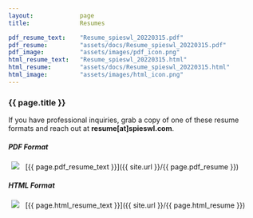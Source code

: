 ```yaml
---
layout:             page
title:              Resumes

pdf_resume_text:    "Resume_spieswl_20220315.pdf"
pdf_resume:         "assets/docs/Resume_spieswl_20220315.pdf"
pdf_image:          "assets/images/pdf_icon.png"
html_resume_text:   "Resume_spieswl_20220315.html"
html_resume:        "assets/docs/Resume_spieswl_20220315.html"
html_image:         "assets/images/html_icon.png"
---
```


<div class="page-meta">
    <h3 class="page-title">{{ page.title }}</h3>
</div>

If you have professional inquiries, grab a copy of one of these resume formats and reach out at **resume[at]spieswl.com**.

##### PDF Format

<img src="{{ site.url }}/{{ page.pdf_image }}" style="float: left; padding: 2px 2px 2px 2px; margin: -4px 10px 4px 4px">
[{{ page.pdf_resume_text }}]({{ site.url }}/{{ page.pdf_resume }})

##### HTML Format

<img src="{{ site.url }}/{{ page.html_image }}" style="float: left; padding: 2px 2px 2px 2px; margin: -4px 10px 4px 4px">
[{{ page.html_resume_text }}]({{ site.url }}/{{ page.html_resume }})

